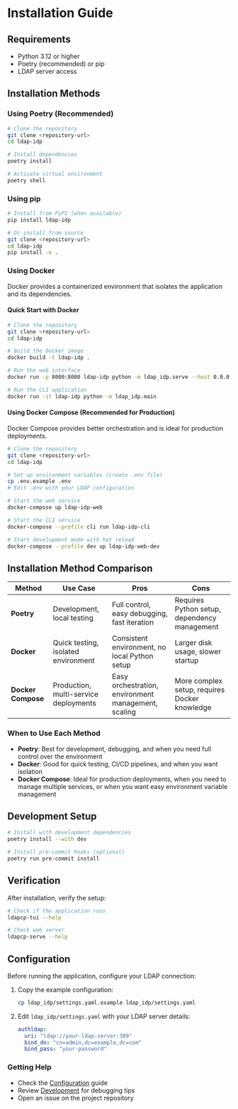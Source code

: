 # Installation Guide

## Requirements

- Python 3.12 or higher
- Poetry (recommended) or pip
- LDAP server access

## Installation Methods

### Using Poetry (Recommended)

```bash
# Clone the repository
git clone <repository-url>
cd ldap-idp

# Install dependencies
poetry install

# Activate virtual environment
poetry shell
```

### Using pip

```bash
# Install from PyPI (when available)
pip install ldap-idp

# Or install from source
git clone <repository-url>
cd ldap-idp
pip install -e .
```

### Using Docker

Docker provides a containerized environment that isolates the application and its dependencies.

#### Quick Start with Docker

```bash
# Clone the repository
git clone <repository-url>
cd ldap-idp

# Build the Docker image
docker build -t ldap-idp .

# Run the web interface
docker run -p 8000:8000 ldap-idp python -m ldap_idp.serve --host 0.0.0.0 --port 8000

# Run the CLI application
docker run -it ldap-idp python -m ldap_idp.main
```

#### Using Docker Compose (Recommended for Production)

Docker Compose provides better orchestration and is ideal for production deployments.

```bash
# Clone the repository
git clone <repository-url>
cd ldap-idp

# Set up environment variables (create .env file)
cp .env.example .env
# Edit .env with your LDAP configuration

# Start the web service
docker-compose up ldap-idp-web

# Start the CLI service
docker-compose --profile cli run ldap-idp-cli

# Start development mode with hot reload
docker-compose --profile dev up ldap-idp-web-dev
```

## Installation Method Comparison

| Method | Use Case | Pros | Cons |
|--------|----------|------|------|
| **Poetry** | Development, local testing | Full control, easy debugging, fast iteration | Requires Python setup, dependency management |
| **Docker** | Quick testing, isolated environment | Consistent environment, no local Python setup | Larger disk usage, slower startup |
| **Docker Compose** | Production, multi-service deployments | Easy orchestration, environment management, scaling | More complex setup, requires Docker knowledge |

### When to Use Each Method

- **Poetry**: Best for development, debugging, and when you need full control over the environment
- **Docker**: Good for quick testing, CI/CD pipelines, and when you want isolation
- **Docker Compose**: Ideal for production deployments, when you need to manage multiple services, or when you want easy environment variable management

## Development Setup

```bash
# Install with development dependencies
poetry install --with dev

# Install pre-commit hooks (optional)
poetry run pre-commit install
```

## Verification

After installation, verify the setup:

```bash
# Check if the application runs
ldapcp-tui --help

# Check web server
ldapcp-serve --help
```

## Configuration

Before running the application, configure your LDAP connection:

1. Copy the example configuration:
   ```bash
   cp ldap_idp/settings.yaml.example ldap_idp/settings.yaml
   ```

2. Edit `ldap_idp/settings.yaml` with your LDAP server details:
   ```yaml
   authldap:
     uri: "ldap://your-ldap-server:389"
     bind_dn: "cn=admin,dc=example,dc=com"
     bind_pass: "your-password"
   ```

### Getting Help

- Check the [Configuration](configuration.md) guide
- Review [Development](development.md) for debugging tips
- Open an issue on the project repository 